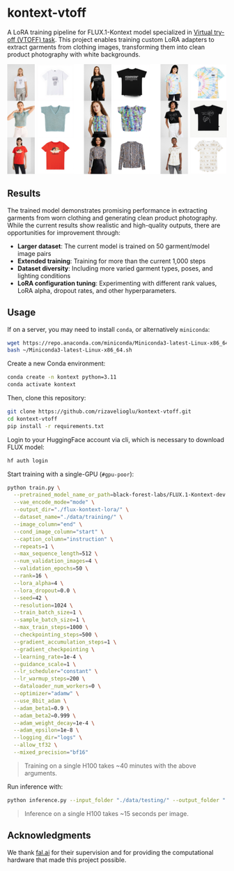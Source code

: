 # kontext-vtoff

A LoRA training pipeline for FLUX.1-Kontext model specialized in [Virtual try-off (VTOFF) task][1]. This project enables training custom LoRA adapters to extract garments from clothing images, transforming them into clean product photography with white backgrounds.

![Results](results.png)

## Results
The trained model demonstrates promising performance in extracting garments from worn clothing and generating clean product photography. While the current results show realistic and high-quality outputs, there are opportunities for improvement through:

- **Larger dataset**: The current model is trained on 50 garment/model image pairs
- **Extended training**: Training for more than the current 1,000 steps
- **Dataset diversity**: Including more varied garment types, poses, and lighting conditions
- **LoRA configuration tuning**: Experimenting with different rank values, LoRA alpha, dropout rates, and other hyperparameters.

## Usage

If on a server, you may need to install `conda`, or alternatively `miniconda`:
```bash
wget https://repo.anaconda.com/miniconda/Miniconda3-latest-Linux-x86_64.sh
bash ~/Miniconda3-latest-Linux-x86_64.sh
```

Create a new Conda environment:
```bash
conda create -n kontext python=3.11
conda activate kontext
```
Then, clone this repository:
```bash
git clone https://github.com/rizavelioglu/kontext-vtoff.git
cd kontext-vtoff
pip install -r requirements.txt
```

Login to your HuggingFace account via cli, which is necessary to download FLUX model:
```bash
hf auth login
```

Start training with a single-GPU (`#gpu-poor`):
```bash
python train.py \
  --pretrained_model_name_or_path=black-forest-labs/FLUX.1-Kontext-dev  \
  --vae_encode_mode="mode" \
  --output_dir="./flux-kontext-lora/" \
  --dataset_name="./data/training/" \
  --image_column="end" \
  --cond_image_column="start" \
  --caption_column="instruction" \
  --repeats=1 \
  --max_sequence_length=512 \
  --num_validation_images=4 \
  --validation_epochs=50 \
  --rank=16 \
  --lora_alpha=4 \
  --lora_dropout=0.0 \
  --seed=42 \
  --resolution=1024 \
  --train_batch_size=1 \
  --sample_batch_size=1 \
  --max_train_steps=1000 \
  --checkpointing_steps=500 \
  --gradient_accumulation_steps=1 \
  --gradient_checkpointing \
  --learning_rate=1e-4 \
  --guidance_scale=1 \
  --lr_scheduler="constant" \
  --lr_warmup_steps=200 \
  --dataloader_num_workers=0 \
  --optimizer="adamw" \
  --use_8bit_adam \
  --adam_beta1=0.9 \
  --adam_beta2=0.999 \
  --adam_weight_decay=1e-4 \
  --adam_epsilon=1e-8 \
  --logging_dir="logs" \
  --allow_tf32 \
  --mixed_precision="bf16"
```

> Training on a single H100 takes ~40 minutes with the above arguments.

Run inference with:
```bash
python inference.py --input_folder "./data/testing/" --output_folder "./output/" --lora_folder "./flux-kontext-lora"
```

> Inference on a single H100 takes ~15 seconds per image.

## Acknowledgments
We thank [fal.ai](https://fal.ai) for their supervision and for providing the computational hardware that made this project possible.

<!-- References -->
[1]: https://github.com/rizavelioglu/awesome-virtual-try-off
